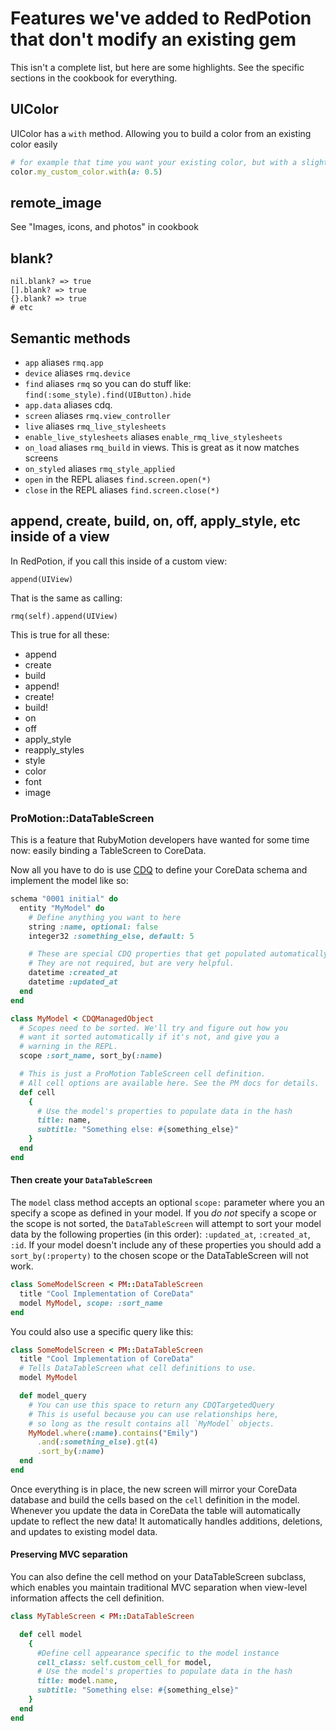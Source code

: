 # Features we've added to RedPotion that don't modify an existing gem

This isn't a complete list, but here are some highlights. See the specific sections in the cookbook for everything.

## UIColor

UIColor has a `with` method.  Allowing you to build a color from an existing color easily

```ruby
# for example that time you want your existing color, but with a slight change
color.my_custom_color.with(a: 0.5)
```

## remote_image

See "Images, icons, and photos" in cookbook

## blank?

```
nil.blank? => true
[].blank? => true
{}.blank? => true
# etc
```

## Semantic methods

* `app` aliases `rmq.app`
* `device` aliases `rmq.device`
* `find` aliases `rmq` so you can do stuff like: `find(:some_style).find(UIButton).hide`
* `app.data` aliases cdq.
* `screen` aliases `rmq.view_controller`
* `live` aliases `rmq_live_stylesheets`
* `enable_live_stylesheets` aliases `enable_rmq_live_stylesheets`
* `on_load` aliases `rmq_build` in views. This is great as it now matches screens
* `on_styled` aliases `rmq_style_applied`
* `open` in the REPL aliases `find.screen.open(*)`
* `close` in the REPL aliases `find.screen.close(*)`

## append, create, build, on, off, apply_style, etc inside of a view

In RedPotion, if you call this inside of a custom view:

```
append(UIView)
```

That is the same as calling:

```
rmq(self).append(UIView)
```

This is true for all these:

* append
* create
* build
* append!
* create!
* build!
* on
* off
* apply_style
* reapply_styles
* style
* color
* font
* image

### ProMotion::DataTableScreen

This is a feature that RubyMotion developers have wanted for some time now: easily binding a TableScreen to CoreData.

Now all you have to do is use [CDQ](https://github.com/infinitered/cdq) to define your CoreData schema and implement the model like so:

```ruby
schema "0001 initial" do
  entity "MyModel" do
    # Define anything you want to here
    string :name, optional: false
    integer32 :something_else, default: 5

    # These are special CDQ properties that get populated automatically.
    # They are not required, but are very helpful.
    datetime :created_at
    datetime :updated_at
  end
end
```

```ruby
class MyModel < CDQManagedObject
  # Scopes need to be sorted. We'll try and figure out how you
  # want it sorted automatically if it's not, and give you a
  # warning in the REPL.
  scope :sort_name, sort_by(:name)

  # This is just a ProMotion TableScreen cell definition.
  # All cell options are available here. See the PM docs for details.
  def cell
    {
      # Use the model's properties to populate data in the hash
      title: name,
      subtitle: "Something else: #{something_else}"
    }
  end
end
```

#### Then create your `DataTableScreen`

The `model` class method accepts an optional `scope:` parameter where you an specify a scope as defined in your model. If you _do not_ specify a scope or the scope is not sorted, the `DataTableScreen` will attempt to sort your model data by the following properties (in this order): `:updated_at`, `:created_at`, `:id`.  If your model doesn't include any of these properties you should add a `sort_by(:property)` to the chosen scope or the DataTableScreen will not work.

```ruby
class SomeModelScreen < PM::DataTableScreen
  title "Cool Implementation of CoreData"
  model MyModel, scope: :sort_name
end
```

You could also use a specific query like this:

```ruby
class SomeModelScreen < PM::DataTableScreen
  title "Cool Implementation of CoreData"
  # Tells DataTableScreen what cell definitions to use.
  model MyModel

  def model_query
    # You can use this space to return any CDQTargetedQuery
    # This is useful because you can use relationships here,
    # so long as the result contains all `MyModel` objects.
    MyModel.where(:name).contains("Emily")
      .and(:something_else).gt(4)
      .sort_by(:name)
  end
end
```

Once everything is in place, the new screen will mirror your CoreData database and build the cells based on the `cell` definition in the model. Whenever you update the data in CoreData the table will automatically update to reflect the new data! It automatically handles additions, deletions, and updates to existing model data.

#### Preserving MVC separation
You can also define the cell method on your DataTableScreen subclass, which enables you maintain traditional MVC separation when view-level information affects the cell definition.

```ruby
class MyTableScreen < PM::DataTableScreen

  def cell model
    {
      #Define cell appearance specific to the model instance
      cell_class: self.custom_cell_for model,
      # Use the model's properties to populate data in the hash
      title: model.name,
      subtitle: "Something else: #{something_else}"
    }
  end
end
```

